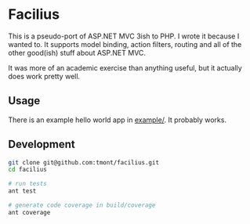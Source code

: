 # Facilius
This is a pseudo-port of ASP.NET MVC 3ish to PHP. I wrote it
because I wanted to. It supports model binding, action filters,
routing and all of the other good(ish) stuff about ASP.NET MVC.

It was more of an academic exercise than anything useful,
but it actually does work pretty well.

## Usage
There is an example hello world app in [example/](./example). It
probably works.

## Development
```bash
git clone git@github.com:tmont/facilius.git
cd facilius

# run tests
ant test

# generate code coverage in build/coverage
ant coverage
```
